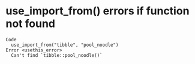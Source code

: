 # use_import_from() errors if function not found

    Code
      use_import_from("tibble", "pool_noodle")
    Error <usethis_error>
      Can't find `tibble::pool_noodle()`

